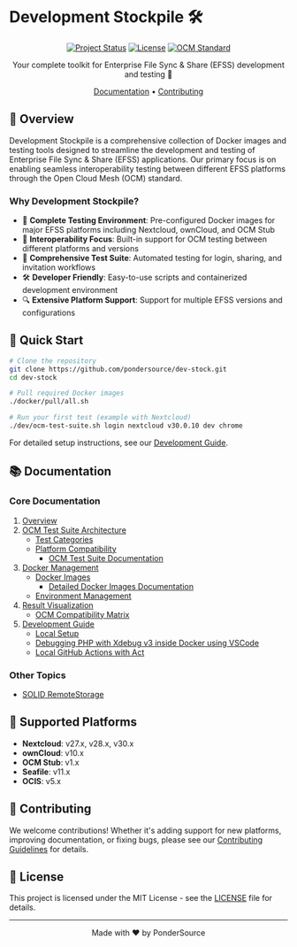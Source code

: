 # Development Stockpile 🛠️

<div align="center">

[![Project Status](https://img.shields.io/badge/Status-Active-success?style=for-the-badge)](https://github.com/pondersource/dev-stock)
[![License](https://img.shields.io/badge/License-MIT-blue?style=for-the-badge)](LICENSE)
[![OCM Standard](https://img.shields.io/badge/OCM-W3C_Community_Group-orange?style=for-the-badge)](https://www.w3.org/community/ocm/)

Your complete toolkit for Enterprise File Sync & Share (EFSS) development and testing 🚀

[Documentation](#documentation) •
[Contributing](CONTRIBUTING.md)

</div>

## 🌟 Overview

Development Stockpile is a comprehensive collection of Docker images and testing tools designed to streamline the development and testing of Enterprise File Sync & Share (EFSS) applications. Our primary focus is on enabling seamless interoperability testing between different EFSS platforms through the Open Cloud Mesh (OCM) standard.

### Why Development Stockpile?

- 🔄 **Complete Testing Environment**: Pre-configured Docker images for major EFSS platforms including Nextcloud, ownCloud, and OCM Stub
- 🤝 **Interoperability Focus**: Built-in support for OCM testing between different platforms and versions
- 🧪 **Comprehensive Test Suite**: Automated testing for login, sharing, and invitation workflows
- 🛠️ **Developer Friendly**: Easy-to-use scripts and containerized development environment
- 🔍 **Extensive Platform Support**: Support for multiple EFSS versions and configurations

## 🚀 Quick Start

```bash
# Clone the repository
git clone https://github.com/pondersource/dev-stock.git
cd dev-stock

# Pull required Docker images
./docker/pull/all.sh

# Run your first test (example with Nextcloud)
./dev/ocm-test-suite.sh login nextcloud v30.0.10 dev chrome
```

For detailed setup instructions, see our [Development Guide](./docs/5-development-guide.md).

## 📚 Documentation

### Core Documentation
1. [Overview](./docs/1-overview.md)
2. [OCM Test Suite Architecture](./docs/2-architecture.md)
    - [Test Categories](./docs/2.2-test-categories.md)
    - [Platform Compatibility](./docs/2.3-platform-compatibility.md)
        - [OCM Test Suite Documentation](./docs/2.3.2-test-suite.md)
3. [Docker Management](./docs/3-docker-management.md)
    - [Docker Images](./docs/3.2-docker-images.md)
        - [Detailed Docker Images Documentation](./docs/3.2.2-detailed-docker-images.md)
    - [Environment Management](./docs/3.3-environment-management.md)
4. [Result Visualization](./docs/4-result-visualization.md)
    - [OCM Compatibility Matrix](./docs/4.2-compatibility-matrix.md)
5. [Development Guide](./docs/5-development-guide.md)
    - [Local Setup](./docs/5.2-local-setup.md)
    - [Debugging PHP with Xdebug v3 inside Docker using VSCode](./docs/5.3-xdebug.md)
    - [Local GitHub Actions with Act](./docs/5.4-act.md)

### Other Topics
- [SOLID RemoteStorage](./docs/99-appendix-solid-remotestorage.md)

## 🔧 Supported Platforms

- **Nextcloud**: v27.x, v28.x, v30.x
- **ownCloud**: v10.x
- **OCM Stub**: v1.x
- **Seafile**: v11.x
- **OCIS**: v5.x

## 🤝 Contributing

We welcome contributions! Whether it's adding support for new platforms, improving documentation, or fixing bugs, please see our [Contributing Guidelines](CONTRIBUTING.md) for details.

## 📄 License

This project is licensed under the MIT License - see the [LICENSE](LICENSE) file for details.

---

<div align="center">
Made with ❤️ by PonderSource
</div>
